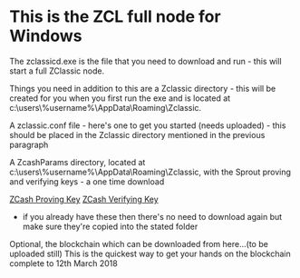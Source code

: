 # This is the ZCL full node for Windows

The zclassicd.exe is the file that you need to download and run - this will start a full ZClassic node.

Things you need in addition to this are a Zclassic directory - this will be created for you when you first run the exe and is located at c:\users\\%username%\AppData\Roaming\Zclassic.

A zclassic.conf file - here's one to get you started (needs uploaded) - this should be placed in the Zclassic directory mentioned in the previous paragraph

A ZcashParams directory, located at c:\users\\%username%\AppData\Roaming\Zclassic, with the Sprout proving and verifying keys - a one time download 

[ZCash Proving Key](https://z.cash/downloads/sprout-proving.key)
[ZCash Verifying Key](https://z.cash/downloads/sprout-verifying.key)

- if you already have these then there's no need to download again but make sure they're copied into the stated folder

Optional, the blockchain which can be downloaded from here...(to be uploaded still) This is the quickest way to get your hands on the blockchain complete to 12th March 2018
